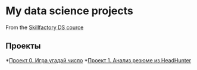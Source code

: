 # My data science projects
From the [Skillfactory DS cource](https://skillfactory.ru/data-scientist)

## Проекты

*[Проект 0. Игра угадай число](https://github.com/JaneKilpi/sf_ds_jane/tree/main/project_0)
*[Проект 1. Анализ резюме из HeadHunter](https://github.com/JaneKilpi/sf_ds_jane/tree/main/project_1)

